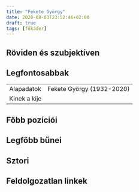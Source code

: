 ```yaml
---
title: "Fekete György"
date: 2020-08-03T23:52:46+02:00
draft: true
tags: [főkáder]
---
```


## Röviden és szubjektíven

## Legfontosabbak

|                           |                                                                    |
| :---                      | :----                                                              |
| Alapadatok                | Fekete György (1932-2020)                                          |
| Kinek a kije              |                                                                    |

## Főbb pozíciói


## Legfőbb bűnei

## Sztori

## Feldolgozatlan linkek
